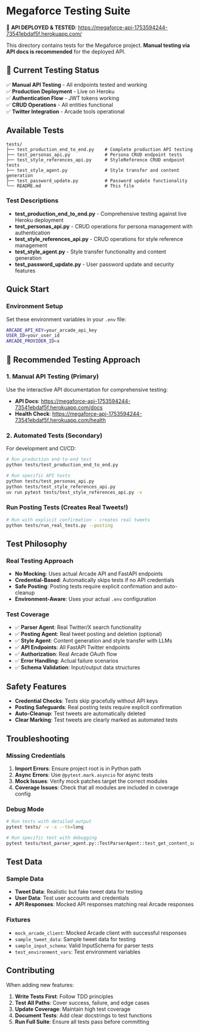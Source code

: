 # Megaforce Testing Suite

🚀 **API DEPLOYED & TESTED**: https://megaforce-api-1753594244-73541ebdaf5f.herokuapp.com/

This directory contains tests for the Megaforce project. **Manual testing via API docs is recommended** for the deployed API.

## 🎯 Current Testing Status

✅ **Manual API Testing** - All endpoints tested and working  
✅ **Production Deployment** - Live on Heroku  
✅ **Authentication Flow** - JWT tokens working  
✅ **CRUD Operations** - All entities functional  
✅ **Twitter Integration** - Arcade tools operational

## Available Tests

```
tests/
├── test_production_end_to_end.py    # Complete production API testing
├── test_personas_api.py             # Persona CRUD endpoint tests
├── test_style_references_api.py     # StyleReference CRUD endpoint tests
├── test_style_agent.py              # Style transfer and content generation
├── test_password_update.py          # Password update functionality
└── README.md                        # This file
```

### Test Descriptions
- **test_production_end_to_end.py** - Comprehensive testing against live Heroku deployment
- **test_personas_api.py** - CRUD operations for persona management with authentication
- **test_style_references_api.py** - CRUD operations for style reference management
- **test_style_agent.py** - Style transfer functionality and content generation
- **test_password_update.py** - User password update and security features

## Quick Start

### Environment Setup
Set these environment variables in your `.env` file:

```bash
ARCADE_API_KEY=your_arcade_api_key
USER_ID=your_user_id
ARCADE_PROVIDER_ID=x
```

## 📝 Recommended Testing Approach

### **1. Manual API Testing (Primary)**
Use the interactive API documentation for comprehensive testing:
- **API Docs**: https://megaforce-api-1753594244-73541ebdaf5f.herokuapp.com/docs
- **Health Check**: https://megaforce-api-1753594244-73541ebdaf5f.herokuapp.com/health

### **2. Automated Tests (Secondary)**
For development and CI/CD:
```bash
# Run production end-to-end test
python tests/test_production_end_to_end.py

# Run specific API tests
python tests/test_personas_api.py
python tests/test_style_references_api.py
uv run pytest tests/test_style_references_api.py -v
```

### Run Posting Tests (Creates Real Tweets!)
```bash
# Run with explicit confirmation - creates real tweets
python tests/run_real_tests.py --posting
```

## Test Philosophy

### Real Testing Approach
- **No Mocking**: Uses actual Arcade API and FastAPI endpoints
- **Credential-Based**: Automatically skips tests if no API credentials
- **Safe Posting**: Posting tests require explicit confirmation and auto-cleanup
- **Environment-Aware**: Uses your actual `.env` configuration

### Test Coverage
- ✅ **Parser Agent**: Real Twitter/X search functionality
- ✅ **Posting Agent**: Real tweet posting and deletion (optional)
- ✅ **Style Agent**: Content generation and style transfer with LLMs
- ✅ **API Endpoints**: All FastAPI Twitter endpoints
- ✅ **Authorization**: Real Arcade OAuth flow
- ✅ **Error Handling**: Actual failure scenarios
- ✅ **Schema Validation**: Input/output data structures

## Safety Features

- **Credential Checks**: Tests skip gracefully without API keys
- **Posting Safeguards**: Real posting tests require explicit confirmation
- **Auto-Cleanup**: Test tweets are automatically deleted
- **Clear Marking**: Test tweets are clearly marked as automated tests

## Troubleshooting

### Missing Credentials
1. **Import Errors**: Ensure project root is in Python path
2. **Async Errors**: Use `@pytest.mark.asyncio` for async tests
3. **Mock Issues**: Verify mock patches target the correct modules
4. **Coverage Issues**: Check that all modules are included in coverage config

### Debug Mode
```bash
# Run tests with detailed output
pytest tests/ -v -s --tb=long

# Run specific test with debugging
pytest tests/test_parser_agent.py::TestParserAgent::test_get_content_success -v -s
```

## Test Data

### Sample Data
- **Tweet Data**: Realistic but fake tweet data for testing
- **User Data**: Test user accounts and credentials
- **API Responses**: Mocked API responses matching real Arcade responses

### Fixtures
- `mock_arcade_client`: Mocked Arcade client with successful responses
- `sample_tweet_data`: Sample tweet data for testing
- `sample_input_schema`: Valid InputSchema for parser tests
- `test_environment_vars`: Test environment variables

## Contributing

When adding new features:
1. **Write Tests First**: Follow TDD principles
2. **Test All Paths**: Cover success, failure, and edge cases
3. **Update Coverage**: Maintain high test coverage
4. **Document Tests**: Add clear docstrings to test functions
5. **Run Full Suite**: Ensure all tests pass before committing
